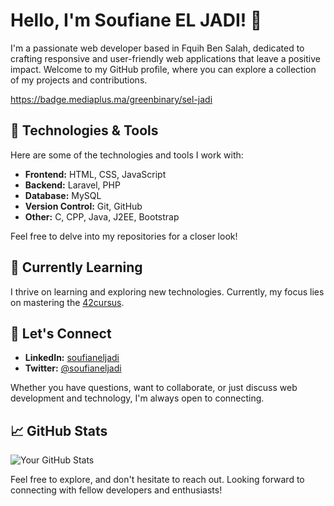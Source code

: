 # Hello, I'm Soufiane EL JADI! 👋

I'm a passionate web developer based in Fquih Ben Salah, dedicated to crafting responsive and user-friendly web applications that leave a positive impact. Welcome to my GitHub profile, where you can explore a collection of my projects and contributions.

https://badge.mediaplus.ma/greenbinary/sel-jadi

## 🔧 Technologies & Tools

Here are some of the technologies and tools I work with:

- **Frontend:** HTML, CSS, JavaScript
- **Backend:** Laravel, PHP
- **Database:** MySQL
- **Version Control:** Git, GitHub
- **Other:** C, CPP, Java, J2EE, Bootstrap

Feel free to delve into my repositories for a closer look!

## 🌱 Currently Learning

I thrive on learning and exploring new technologies. Currently, my focus lies on mastering the [42cursus](https://github.com/soufianeljadi/42cursus).

## 💬 Let's Connect

- **LinkedIn:** [soufianeljadi](https://www.linkedin.com/in/soufianeljadi/)
- **Twitter:** [@soufianeljadi](https://twitter.com/soufianeljadi)

Whether you have questions, want to collaborate, or just discuss web development and technology, I'm always open to connecting.



## 📈 GitHub Stats

![Your GitHub Stats](https://github-readme-stats.vercel.app/api?username=soufianeljadi&show_icons=true&count_private=true&hide=contribs,prs&theme=radical)

<!-- Additional badges and sections can be added based on your preferences -->

Feel free to explore, and don't hesitate to reach out. Looking forward to connecting with fellow developers and enthusiasts!
